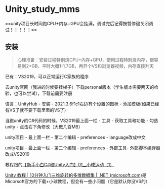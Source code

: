 # Unity_study_mms
==unity项目长时间跑CPU+内存+GPU会挂满，调试完后记得按暂停键关闭调试！！！！！==



## 安装

> 心理准备：安装过程特别烧CPU+内存+GPU，使用过程特别烧内存，很容易到2+GB，平时大概1-1.7GB，再开个VS和浏览器视频，内存直接升天

已有：VS2019，可以正常运行C家族的程序



去unity官网（我进的时候要挂梯子）下载personal版本（学生版本需要两天的检验，也可以尝试），下载前需要注册

语言：UnityHub - 安装 - 2021.3.6f1c1右边有个设置的图标 - 添加模板(如果已经有VS了就不要下载里面的VS了)

当跑unity的C#代码的时候，VS2019最上面一栏 - 工具 - 获取工具和功能 - 勾选unity - 点击右下角修改（大概几百MB）

unity项目 - 最上面一栏 - 第二个编辑 - preferences - language改成中文

unity项目 - 最上面一栏 - 第二个编辑 - preferences - 外部工具- 外部脚本编译器改成VS2019



教程跟的[【新手小白C#和Unity入门】01__小球运动（1）](https://www.bilibili.com/video/BV1EB4y1p7ti?vd_source=8368ed6f218b06921448305928410b44)

[Unity 教程 | 10分钟入门三维旋转的多维数据集 | .NET (microsoft.com)](https://dotnet.microsoft.com/zh-cn/learn/games/unity-tutorial/intro)是Micorsoft官方的下载+小球教程，但会有一些小问题（它是默认你没VS的）
